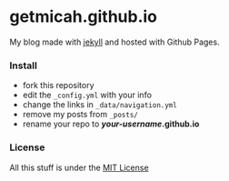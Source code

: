 # getmicah.github.io
My blog made with [jekyll](http://jekyllrb.com) and hosted with Github Pages.


### Install

* fork this repository
* edit the `_config.yml` with your info
* change the links in `_data/navigation.yml`
* remove my posts from `_posts/`
* rename your repo to ***your-username*.github.io**


### License
All this stuff is under the [MIT License](https://raw.githubusercontent.com/getmicah/getmicah.github.io/master/LICENSE)

